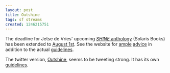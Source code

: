 ```yaml
---
layout: post
title: Outshine
tags: sf streams
created: 1246215751
---
```

The deadline for Jetse de Vries' upcoming [*SHINE* anthology](http://www.mcdemarco.net/node/517) (Solaris Books) has been extended to [August 1st](http://shineanthology.wordpress.com/2009/06/22/extension-of-shine-submission-deadline/).  See the website for [ample](http://shineanthology.wordpress.com/2009/04/17/things-to-keep-in-mind-when-writing-story-for-shine/) [advice](http://shineanthology.wordpress.com/2009/05/29/an-update-on-the-shine-submissions-part-1/) in addition to the actual [guidelines](http://shineanthology.wordpress.com/shine-anthology-guidelines/).

The twitter version, [Outshine](http://twitter.com/Outshine), seems to be tweeting strong.  It has its own [guidelines](http://shineanthology.wordpress.com/outshine-submission-guidelines/).<!--break-->
